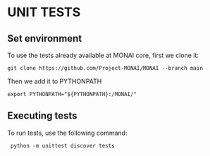 # UNIT TESTS

## Set environment
To use the tests already available at MONAI core, first we clone it:
```shell
git clone https://github.com/Project-MONAI/MONAI --branch main
```

Then we add it to PYTHONPATH
```shell
export PYTHONPATH="${PYTHONPATH}:/MONAI/"
```

## Executing tests
To run tests, use the following command:

```shell script
 python -m unittest discover tests
```
